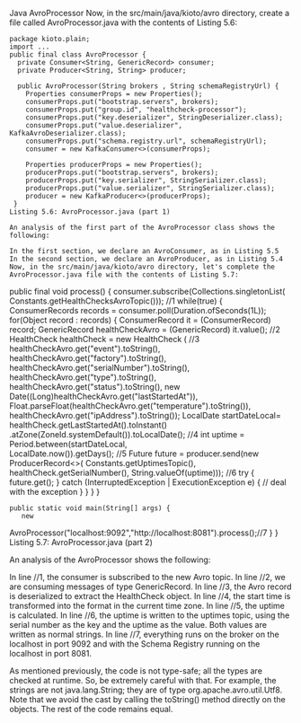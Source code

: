Java AvroProcessor
Now, in the src/main/java/kioto/avro directory, create a file called AvroProcessor.java with the contents of Listing 5.6:

```
package kioto.plain;
import ...
public final class AvroProcessor {
  private Consumer<String, GenericRecord> consumer;
  private Producer<String, String> producer;

  public AvroProcessor(String brokers , String schemaRegistryUrl) {
    Properties consumerProps = new Properties();
    consumerProps.put("bootstrap.servers", brokers);
    consumerProps.put("group.id", "healthcheck-processor");
    consumerProps.put("key.deserializer", StringDeserializer.class);
    consumerProps.put("value.deserializer", KafkaAvroDeserializer.class);
    consumerProps.put("schema.registry.url", schemaRegistryUrl);
    consumer = new KafkaConsumer<>(consumerProps);

    Properties producerProps = new Properties();
    producerProps.put("bootstrap.servers", brokers);
    producerProps.put("key.serializer", StringSerializer.class);
    producerProps.put("value.serializer", StringSerializer.class);
    producer = new KafkaProducer<>(producerProps);
 }
Listing 5.6: AvroProcessor.java (part 1)

An analysis of the first part of the AvroProcessor class shows the following:

In the first section, we declare an AvroConsumer, as in Listing 5.5
In the second section, we declare an AvroProducer, as in Listing 5.4
Now, in the src/main/java/kioto/avro directory, let's complete the AvroProcessor.java file with the contents of Listing 5.7:

```
public final void process() {
  consumer.subscribe(Collections.singletonList(
    Constants.getHealthChecksAvroTopic())); //1
    while(true) {
      ConsumerRecords records = consumer.poll(Duration.ofSeconds(1L));
      for(Object record : records) {
        ConsumerRecord it = (ConsumerRecord) record;
        GenericRecord healthCheckAvro = (GenericRecord) it.value(); //2
        HealthCheck healthCheck = new HealthCheck ( //3
          healthCheckAvro.get("event").toString(),
          healthCheckAvro.get("factory").toString(),
          healthCheckAvro.get("serialNumber").toString(),
          healthCheckAvro.get("type").toString(),
          healthCheckAvro.get("status").toString(),
          new Date((Long)healthCheckAvro.get("lastStartedAt")),
          Float.parseFloat(healthCheckAvro.get("temperature").toString()),
          healthCheckAvro.get("ipAddress").toString());
          LocalDate startDateLocal= 
          healthCheck.getLastStartedAt().toInstant()
                      .atZone(ZoneId.systemDefault()).toLocalDate(); //4
          int uptime = Period.between(startDateLocal,     
          LocalDate.now()).getDays(); //5
          Future future =
               producer.send(new ProducerRecord<>(
                             Constants.getUptimesTopic(),
                             healthCheck.getSerialNumber(),
                             String.valueOf(uptime))); //6
          try {
            future.get();
          } catch (InterruptedException | ExecutionException e) {
            // deal with the exception
          }
        }
      }
    }

    public static void main(String[] args) {
       new      
  AvroProcessor("localhost:9092","http://localhost:8081").process();//7
    }
}
Listing 5.7: AvroProcessor.java (part 2)

An analysis of the AvroProcessor shows the following:

In line //1, the consumer is subscribed to the new Avro topic.
In line //2, we are consuming messages of type GenericRecord.
In line //3, the Avro record is deserialized to extract the HealthCheck object.
In line //4, the start time is transformed into the format in the current time zone.
In line //5, the uptime is calculated.
In line //6, the uptime is written to the uptimes topic, using the serial number as the key and the uptime as the value. Both values are written as normal strings.
In line //7, everything runs on the broker on the localhost in port 9092 and with the Schema Registry running on the localhost in port 8081.
 

As mentioned previously, the code is not type-safe; all the types are checked at runtime. So, be extremely careful with that. For example, the strings are not java.lang.String; they are of type org.apache.avro.util.Utf8. Note that we avoid the cast by calling the toString() method directly on the objects. The rest of the code remains equal.